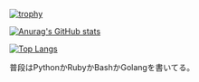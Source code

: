 [![trophy](https://github-profile-trophy.vercel.app/?username=gecko655)](https://github.com/ryo-ma/github-profile-trophy)

[![Anurag's GitHub stats](https://github-readme-stats.vercel.app/api?username=gecko655&hide_title=true&show_icons=true&count_private=true)](https://github.com/anuraghazra/github-readme-stats)

[![Top Langs](https://github-readme-stats.vercel.app/api/top-langs/?username=gecko655&layout=compact&langs_count=10)](https://github.com/anuraghazra/github-readme-stats)

普段はPythonかRubyかBashかGolangを書いてる。
